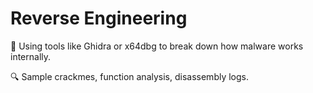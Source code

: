 # Reverse Engineering

🧠 Using tools like Ghidra or x64dbg to break down how malware works internally.

🔍 Sample crackmes, function analysis, disassembly logs.
